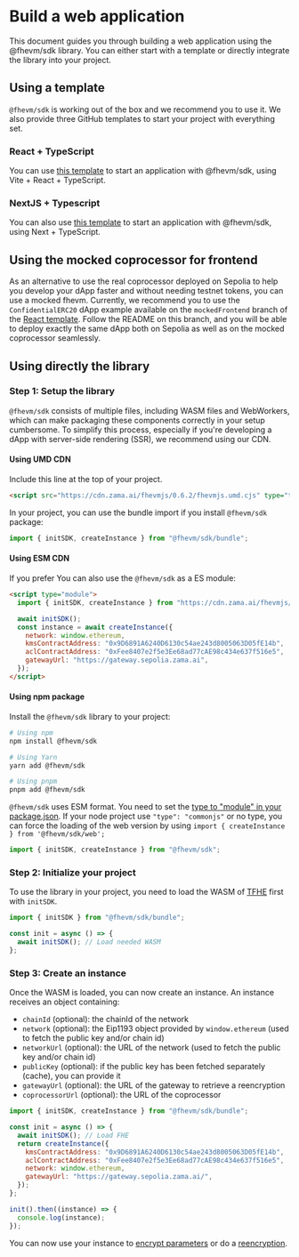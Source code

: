 # Build a web application

This document guides you through building a web application using the @fhevm/sdk library. You can either start with a template or directly integrate the library into your project.

## Using a template

`@fhevm/sdk` is working out of the box and we recommend you to use it. We also provide three GitHub templates to start your project with everything set.

### React + TypeScript

You can use [this template](https://github.com/zama-ai/fhevmjs-react-template) to start an application with @fhevm/sdk, using Vite + React + TypeScript.

### NextJS + Typescript

You can also use [this template](https://github.com/zama-ai/fhevmjs-next-template) to start an application with @fhevm/sdk, using Next + TypeScript.

## Using the mocked coprocessor for frontend

As an alternative to use the real coprocessor deployed on Sepolia to help you develop your dApp faster and without needing testnet tokens, you can use a mocked fhevm. Currently, we recommend you to use the `ConfidentialERC20` dApp example available on the `mockedFrontend` branch of the [React template](https://github.com/zama-ai/fhevm-react-template/tree/mockedFrontend). Follow the README on this branch, and you will be able to deploy exactly the same dApp both on Sepolia as well as on the mocked coprocessor seamlessly.

## Using directly the library

### Step 1: Setup the library

`@fhevm/sdk` consists of multiple files, including WASM files and WebWorkers, which can make packaging these components correctly in your setup cumbersome. To simplify this process, especially if you're developing a dApp with server-side rendering (SSR), we recommend using our CDN.

#### Using UMD CDN

Include this line at the top of your project.

```html
<script src="https://cdn.zama.ai/fhevmjs/0.6.2/fhevmjs.umd.cjs" type="text/javascript"></script>
```

In your project, you can use the bundle import if you install `@fhevm/sdk` package:

```javascript
import { initSDK, createInstance } from "@fhevm/sdk/bundle";
```

#### Using ESM CDN

If you prefer You can also use the `@fhevm/sdk` as a ES module:

```html
<script type="module">
  import { initSDK, createInstance } from "https://cdn.zama.ai/fhevmjs/0.6.2/fhevmjs.js";

  await initSDK();
  const instance = await createInstance({
    network: window.ethereum,
    kmsContractAddress: "0x9D6891A6240D6130c54ae243d8005063D05fE14b",
    aclContractAddress: "0xFee8407e2f5e3Ee68ad77cAE98c434e637f516e5",
    gatewayUrl: "https://gateway.sepolia.zama.ai",
  });
</script>
```

#### Using npm package

Install the `@fhevm/sdk` library to your project:

```bash
# Using npm
npm install @fhevm/sdk

# Using Yarn
yarn add @fhevm/sdk

# Using pnpm
pnpm add @fhevm/sdk
```

`@fhevm/sdk` uses ESM format. You need to set the [type to "module" in your package.json](https://nodejs.org/api/packages.html#type). If your node project use `"type": "commonjs"` or no type, you can force the loading of the web version by using `import { createInstance } from '@fhevm/sdk/web';`

```javascript
import { initSDK, createInstance } from "@fhevm/sdk";
```

### Step 2: Initialize your project

To use the library in your project, you need to load the WASM of [TFHE](https://www.npmjs.com/package/tfhe) first with `initSDK`.

```javascript
import { initSDK } from "@fhevm/sdk/bundle";

const init = async () => {
  await initSDK(); // Load needed WASM
};
```

### Step 3: Create an instance

Once the WASM is loaded, you can now create an instance. An instance receives an object containing:

- `chainId` (optional): the chainId of the network
- `network` (optional): the Eip1193 object provided by `window.ethereum` (used to fetch the public key and/or chain id)
- `networkUrl` (optional): the URL of the network (used to fetch the public key and/or chain id)
- `publicKey` (optional): if the public key has been fetched separately (cache), you can provide it
- `gatewayUrl` (optional): the URL of the gateway to retrieve a reencryption
- `coprocessorUrl` (optional): the URL of the coprocessor

```javascript
import { initSDK, createInstance } from "@fhevm/sdk/bundle";

const init = async () => {
  await initSDK(); // Load FHE
  return createInstance({
    kmsContractAddress: "0x9D6891A6240D6130c54ae243d8005063D05fE14b",
    aclContractAddress: "0xFee8407e2f5e3Ee68ad77cAE98c434e637f516e5",
    network: window.ethereum,
    gatewayUrl: "https://gateway.sepolia.zama.ai/",
  });
};

init().then((instance) => {
  console.log(instance);
});
```

You can now use your instance to [encrypt parameters](../smart_contracts/inputs.md) or do a [reencryption](../smart_contracts/decryption/reencryption.md).
